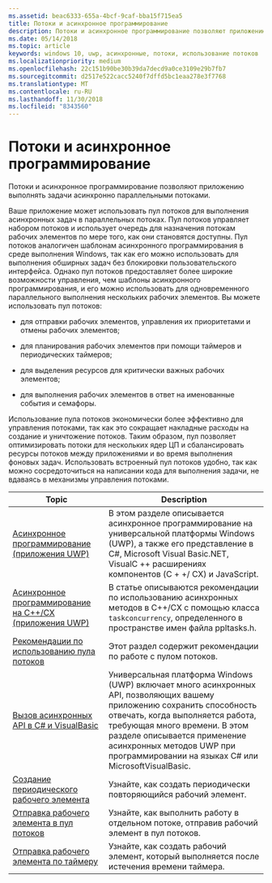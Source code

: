 ```yaml
---
ms.assetid: beac6333-655a-4bcf-9caf-bba15f715ea5
title: Потоки и асинхронное программирование
description: Потоки и асинхронное программирование позволяют приложению выполнять задачи асинхронно параллельными потоками.
ms.date: 05/14/2018
ms.topic: article
keywords: windows 10, uwp, асинхронные, потоки, использование потоков
ms.localizationpriority: medium
ms.openlocfilehash: 22c151b90be30b39da7decd9a0ce3109e29b7fb7
ms.sourcegitcommit: d2517e522cacc5240f7dffd5bc1eaa278e3f7768
ms.translationtype: MT
ms.contentlocale: ru-RU
ms.lasthandoff: 11/30/2018
ms.locfileid: "8343560"
---
```

# <a name="threading-and-async-programming"></a>Потоки и асинхронное программирование
Потоки и асинхронное программирование позволяют приложению выполнять задачи асинхронно параллельными потоками.

Ваше приложение может использовать пул потоков для выполнения асинхронных задач в параллельных потоках. Пул потоков управляет набором потоков и использует очередь для назначения потокам рабочих элементов по мере того, как они становятся доступны. Пул потоков аналогичен шаблонам асинхронного программирования в среде выполнения Windows, так как его можно использовать для выполнения обширных задач без блокировки пользовательского интерфейса. Однако пул потоков предоставляет более широкие возможности управления, чем шаблоны асинхронного программирования, и его можно использовать для одновременного параллельного выполнения нескольких рабочих элементов. Вы можете использовать пул потоков:

-   для отправки рабочих элементов, управления их приоритетами и отмены рабочих элементов;

-   для планирования рабочих элементов при помощи таймеров и периодических таймеров;

-   для выделения ресурсов для критически важных рабочих элементов;

-   для выполнения рабочих элементов в ответ на именованные события и семафоры.

Использование пула потоков экономически более эффективно для управления потоками, так как это сокращает накладные расходы на создание и уничтожение потоков. Таким образом, пул позволяет оптимизировать потоки для нескольких ядер ЦП и сбалансировать ресурсы потоков между приложениями и во время выполнения фоновых задач. Использовать встроенный пул потоков удобно, так как можно сосредоточиться на написании кода для выполнения задачи, не вдаваясь в механизмы управления потоками.

| Topic                                                                                                          | Description                         |
|----------------------------------------------------------------------------------------------------------------|-------------------------------------|
| [Асинхронное программирование (приложения UWP)](asynchronous-programming-universal-windows-platform-apps.md)              | В этом разделе описывается асинхронное программирование на универсальной платформы Windows (UWP), а также его представление в C#, Microsoft Visual Basic.NET, VisualC ++ расширениях компонентов (C + +/ CX) и JavaScript. |
| [Асинхронное программирование на C++/CX (приложения UWP)](asynchronous-programming-in-cpp-universal-windows-platform-apps.md)| В статье описываются рекомендации по использованию асинхронных методов в C++/CX с помощью класса <code>task</code><code>concurrency</code>, определенного в пространстве имен  файла ppltasks.h. |
| [Рекомендации по использованию пула потоков](best-practices-for-using-the-thread-pool.md)                         | Этот раздел содержит рекомендации по работе с пулом потоков. |
| [Вызов асинхронных API в C# и VisualBasic](call-asynchronous-apis-in-csharp-or-visual-basic.md)             | Универсальная платформа Windows (UWP) включает много асинхронных API, позволяющих вашему приложению сохранить способность отвечать, когда выполняется работа, требующая много времени. В этом разделе описывается применение асинхронных методов UWP при программировании на языках C# или MicrosoftVisualBasic. |
| [Создание периодического рабочего элемента](create-a-periodic-work-item.md)                                                   | Узнайте, как создать периодически повторяющийся рабочий элемент. |
| [Отправка рабочего элемента в пул потоков](submit-a-work-item-to-the-thread-pool.md)                               | Узнайте, как выполнить работу в отдельном потоке, отправив рабочий элемент в пул потоков. |
| [Отправка рабочего элемента по таймеру](use-a-timer-to-submit-a-work-item.md)                                       | Узнайте, как создать рабочий элемент, который выполняется после истечения времени таймера. |
